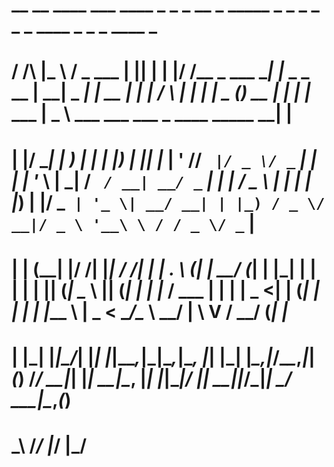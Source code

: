 #   __  __  ____   ___ ____  _  _     _  __              _               _____          _        _ _        _    _ _   ____  _       _     _         ____                                   _   
#  / /__\ \|___ \ / _ \___ \| || |   | |/ /__ _  ___  __| |_   _ _ __   | ____|__ _ ___| |_ __ _| | |      / \  | | | |  _ \(_) __ _| |__ | |_ ___  |  _ \ ___  ___  ___ _ ____   _____  __| |  
# | |/ __| | __) | | | |__) | || |_  | ' // _` |/ _ \/ _` | | | | '_ \  |  _| / _` / __| __/ _` | | |     / _ \ | | | | |_) | |/ _` | '_ \| __/ __| | |_) / _ \/ __|/ _ \ '__\ \ / / _ \/ _` |  
# | | (__| |/ __/| |_| / __/|__   _| | . \ (_| |  __/ (_| | |_| | | | | | |__| (_| \__ \ || (_| | | |_   / ___ \| | | |  _ <| | (_| | | | | |_\__ \ |  _ <  __/\__ \  __/ |   \ V /  __/ (_| |_ 
# | |\___| |_____|\___/_____|  |_|   |_|\_\__,_|\___|\__,_|\__, |_| |_| |_____\__,_|___/\__\__,_|_|_(_) /_/   \_\_|_| |_| \_\_|\__, |_| |_|\__|___/ |_| \_\___||___/\___|_|    \_/ \___|\__,_(_)
#  \_\  /_/                                                |___/                                                               |___/                                                            
